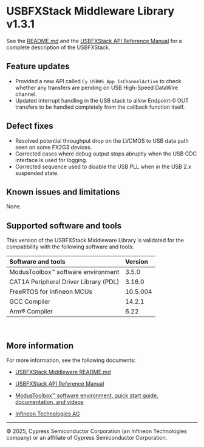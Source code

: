 # USBFXStack Middleware Library v1.3.1

See the [README.md](./README.md) and the [USBFXStack API Reference Manual](https://infineon.github.io/usbfxstack/api_reference_manual.html) for a complete description of the USBFXStack.


## Feature updates

- Provided a new API called `Cy_USBHS_App_IsChannelActive` to check whether any transfers are pending on USB High-Speed DataWire channel.
- Updated interrupt handling in the USB stack to allow Endpoint-0 OUT transfers to be handled completely from the callback function itself.


## Defect fixes

- Resolved potential throughput drop on the LVCMOS to USB data path seen on some FX2G3 devices.
- Corrected cases where debug output stops abruptly when the USB CDC interface is used for logging.
- Corrected sequence used to disable the USB PLL when in the USB 2.x suspended state.


## Known issues and limitations

None.


## Supported software and tools

This version of the USBFXStack Middleware Library is validated for the compatibility with the following software and tools:

Software and tools                                      | Version
:---                                                    | :----
ModusToolbox&trade; software environment                | 3.5.0
CAT1A Peripheral Driver Library (PDL)                   | 3.16.0
FreeRTOS for Infineon MCUs                              | 10.5.004
GCC Compiler                                            | 14.2.1
Arm&reg; Compiler                                       | 6.22

<br>


## More information

For more information, see the following documents:

- [USBFXStack Middleware README.md](./README.md)

- [USBFXStack API Reference Manual](https://infineon.github.io/usbfxstack/api_reference_manual.html)

- [ModusToolbox&trade; software environment, quick start guide, documentation, and videos](https://www.infineon.com/modustoolbox)

- [Infineon Technologies AG](https://www.infineon.com)

---
© 2025, Cypress Semiconductor Corporation (an Infineon Technologies company) or an affiliate of Cypress Semiconductor Corporation.
